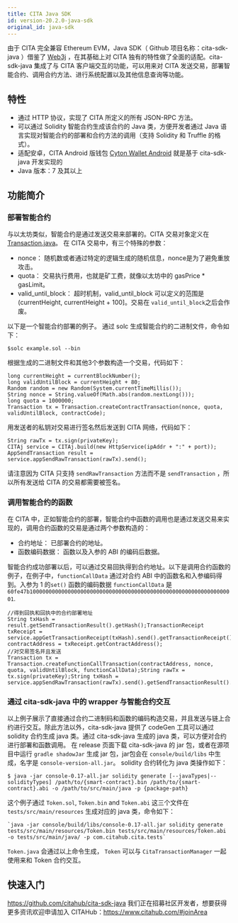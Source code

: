 ```yaml
---
title: CITA Java SDK
id: version-20.2.0-java-sdk
original_id: java-sdk
---
```


由于 CITA 完全兼容 Ethereum EVM，Java SDK（ Github 项目名称：cita-sdk-java ）借鉴了 [Web3j](https://github.com/web3j/web3j) ，在其基础上对 CITA 独有的特性做了全面的适配。cita-sdk-java 集成了与 CITA 客户端交互的功能，可以用来对 CITA 发送交易，部署智能合约、调用合约方法、进行系统配置以及其他信息查询等功能。

## 特性

* 通过 HTTP 协议，实现了 CITA 所定义的所有 JSON-RPC 方法。
* 可以通过 Solidity 智能合约生成该合约的 Java 类，方便开发者通过 Java 语言实现对智能合约的部署和合约方法的调用（支持 Solidity 和 Truffle 的格式）。
* 适配安卓，CITA Android 版钱包 [Cyton Wallet Android](https://github.com/citahub/cyton-android) 就是基于 cita-sdk-java 开发实现的
* Java 版本：7 及其以上

## 功能简介

### 部署智能合约

与以太坊类似，智能合约是通过发送交易来部署的。CITA 交易对象定义在 [Transaction.java](https://github.com/citahub/cita-sdk-java/blob/master/core/src/main/java/com/citahub/cita/protocol/core/methods/request/Transaction.java)。 在 CITA 交易中，有三个特殊的参数：

* nonce： 随机数或者通过特定的逻辑生成的随机信息，nonce是为了避免重放攻击。
* quota： 交易执行费用，也就是矿工费，就像以太坊中的 gasPrice * gasLimit。
* valid_until_block： 超时机制，valid_until_block 可以定义的范围是 (currentHeight, currentHeight + 100]。交易在 `valid_until_block`之后会作废。

以下是一个智能合约部署的例子。 通过 solc 生成智能合约的二进制文件，命令如下：

```
$solc example.sol --bin
```

根据生成的二进制文件和其他3个参数构造一个交易，代码如下：

```
long currentHeight = currentBlockNumber();
long validUntilBlock = currentHeight + 80;
Random random = new Random(System.currentTimeMillis());
String nonce = String.valueOf(Math.abs(random.nextLong()));
long quota = 1000000;
Transaction tx = Transaction.createContractTransaction(nonce, quota, validUntilBlock, contractCode);
```

用发送者的私钥对交易进行签名然后发送到 CITA 网络，代码如下：

```
String rawTx = tx.sign(privateKey);
CITAj service = CITAj.build(new HttpService(ipAddr + ":" + port));
AppSendTransaction result = service.appSendRawTransaction(rawTx).send();
```

请注意因为 CITA 只支持 `sendRawTransaction` 方法而不是 `sendTransaction` ，所以所有发送给 CITA 的交易都需要被签名。

### 调用智能合约的函数

在 CITA 中，正如智能合约的部署，智能合约中函数的调用也是通过发送交易来实现的，调用合约函数的交易是通过两个参数构造的：

* 合约地址： 已部署合约的地址。
* 函数编码数据： 函数以及入参的 ABI 的编码后数据。

智能合约成功部署以后，可以通过交易回执得到合约地址。以下是调用合约函数的例子，在例子中，`functionCallData` 通过对合约 ABI 中的函数名和入参编码得到。入参为 1 的`set()` 函数的编码数据 `functionCallData` 是 `60fe47b10000000000000000000000000000000000000000000000000000000000000001`.

```
//得到回执和回执中的合约部署地址
String txHash = result.getSendTransactionResult().getHash();TransactionReceipt txReceipt = service.appGetTransactionReceipt(txHash).send().getTransactionReceipt();String contractAddress = txReceipt.getContractAddress();
//对交易签名并且发送
Transaction tx = Transaction.createFunctionCallTransaction(contractAddress, nonce, quota, validUntilBlock, functionCallData);String rawTx = tx.sign(privateKey);String txHash =  service.appSendRawTransaction(rawTx).send().getSendTransactionResult().getHash();
```

### 通过 cita-sdk-java 中的 wrapper 与智能合约交互

以上例子展示了直接通过合约二进制码和函数的编码构造交易，并且发送与链上合约进行交互。除此方法以外，cita-sdk-java 提供了 codeGen 工具可以通过 solidity 合约生成 java 类。通过 cita-sdk-java 生成的 java 类，可以方便对合约进行部署和函数调用。 在 release 页面下载 cita-sdk-java 的 jar 包，或者在源项目中运行 `gradle shadowJar` 生成 jar 包，jar包会在 `console/build/libs` 中生成，名字是 `console-version-all.jar`。 solidity 合约转化为 java 类操作如下：

```
$ java -jar console-0.17-all.jar solidity generate [--javaTypes|--solidityTypes] /path/to/{smart-contract}.bin /path/to/{smart-contract}.abi -o /path/to/src/main/java -p {package-path}
```

这个例子通过 `Token.sol`, `Token.bin` and `Token.abi` 这三个文件在 `tests/src/main/resources` 生成对应的 java 类，命令如下：

```
`java -jar console/build/libs/console-0.17-all.jar solidity generate tests/src/main/resources/Token.bin tests/src/main/resources/Token.abi -o tests/src/main/java/ -p com.citahub.cita.tests`
```

`Token.java` 会通过以上命令生成， `Token` 可以与 `CitaTransactionManager` 一起使用来和 Token 合约交互。

## 快速入门

https://github.com/citahub/cita-sdk-java 我们正在招募社区开发者，想要获得更多资讯欢迎申请加入 CITAHub：https://www.citahub.com/#joinArea







